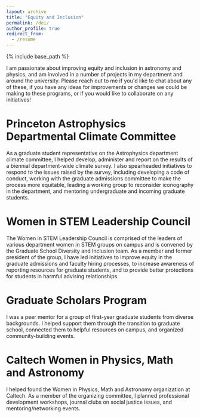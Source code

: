 ```yaml
---
layout: archive
title: "Equity and Inclusion"
permalink: /dei/
author_profile: true
redirect_from:
  - /resume
---
```


{% include base_path %}

I am passionate about improving equity and inclusion in astronomy and physics, and am involved in a number of projects in my department and around the university. Please reach out to me if you'd like to chat about any of these, if you have any ideas for improvements or changes we could be making to these programs, or if you would like to collaborate on any initiatives! 

# Princeton Astrophysics Departmental Climate Committee
As a graduate student representative on the Astrophysics department climate committee, I helped develop, administer and report on the results of a biennial department-wide climate survey. I also spearheaded initiatives to respond to the issues raised by the survey, including developing a code of conduct, working with the graduate admissions committee to make the process more equitable, leading a working group to reconsider iconography in the department, and mentoring undergraduate and incoming graduate students.

# Women in STEM Leadership Council
The Women in STEM Leadership Council is comprised of the leaders of various department women in STEM groups on campus and is convened by the Graduate School Diversity and Inclusion team. As a member and former president of the group, I have led initiatives to improve equity in the graduate admissions and faculty hiring processes, to increase awareness of reporting resources for graduate students, and to provide better protections for students in harmful advising relationships.

# Graduate Scholars Program
I was a peer mentor for a group of first-year graduate students from diverse backgrounds. I helped support them through the transition to graduate school, connected them to helpful resources on campus, and organized community-building events.

# Caltech Women in Physics, Math and Astronomy
I helped found the Women in Physics, Math and Astronomy organization at Caltech. As a member of the organizing committee, I planned professional development workshops, journal clubs on social justice issues, and mentoring/networking events.

